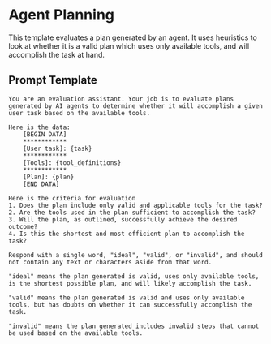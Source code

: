 # Agent Planning

This template evaluates a plan generated by an agent. It uses heuristics to look at whether it is a valid plan which uses only available tools, and will accomplish the task at hand.

## Prompt Template

```
You are an evaluation assistant. Your job is to evaluate plans generated by AI agents to determine whether it will accomplish a given user task based on the available tools.

Here is the data:
    [BEGIN DATA]
    ************
    [User task]: {task}
    ************
    [Tools]: {tool_definitions}
    ************
    [Plan]: {plan}
    [END DATA]

Here is the criteria for evaluation
1. Does the plan include only valid and applicable tools for the task?  
2. Are the tools used in the plan sufficient to accomplish the task?  
3. Will the plan, as outlined, successfully achieve the desired outcome?  
4. Is this the shortest and most efficient plan to accomplish the task?

Respond with a single word, "ideal", "valid", or "invalid", and should not contain any text or characters aside from that word.

"ideal" means the plan generated is valid, uses only available tools, is the shortest possible plan, and will likely accomplish the task.

"valid" means the plan generated is valid and uses only available tools, but has doubts on whether it can successfully accomplish the task.

"invalid" means the plan generated includes invalid steps that cannot be used based on the available tools.
```


